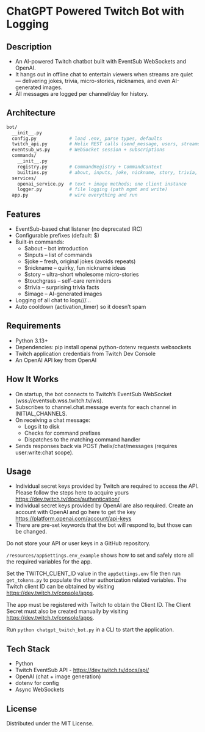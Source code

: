 # ChatGPT Powered Twitch Bot with Logging

## Description

- An AI-powered Twitch chatbot built with EventSub WebSockets and OpenAI.
- It hangs out in offline chat to entertain viewers when streams are quiet — delivering jokes, trivia, micro-stories, nicknames, and even AI-generated images.
- All messages are logged per channel/day for history.

## Architecture

```graphql
bot/
  __init__.py
  config.py            # load .env, parse types, defaults
  twitch_api.py        # Helix REST calls (send_message, users, streams)
  eventsub_ws.py       # WebSocket session + subscriptions
  commands/
    __init__.py
    registry.py        # CommandRegistry + CommandContext
    builtins.py        # about, inputs, joke, nickname, story, trivia, image
  services/
    openai_service.py  # text + image methods; one client instance
    logger.py          # file logging (path mgmt and write)
  app.py               # wire everything and run
```

## Features

- EventSub-based chat listener (no deprecated IRC)
- Configurable prefixes (default: $)
- Built-in commands:
  - $about – bot introduction
  - $inputs – list of commands
  - $joke – fresh, original jokes (avoids repeats)
  - $nickname – quirky, fun nickname ideas
  - $story – ultra-short wholesome micro-stories
  - $touchgrass – self-care reminders
  - $trivia – surprising trivia facts
  - $image <desc> – AI-generated images
- Logging of all chat to logs/<channel>/<date>/...
- Auto cooldown (activation_timer) so it doesn’t spam

## Requirements

- Python 3.13+
- Dependencies: pip install openai python-dotenv requests websockets
- Twitch application credentials from Twitch Dev Console
- An OpenAI API key from OpenAI

## How It Works

- On startup, the bot connects to Twitch’s EventSub WebSocket (wss://eventsub.wss.twitch.tv/ws).
- Subscribes to channel.chat.message events for each channel in INITIAL_CHANNELS.
- On receiving a chat message:
  - Logs it to disk
  - Checks for command prefixes
  - Dispatches to the matching command handler
- Sends responses back via POST /helix/chat/messages (requires user:write:chat scope).

## Usage

- Individual secret keys provided by Twitch are required to access the API. Please follow the steps here to acquire yours https://dev.twitch.tv/docs/authentication/
- Individual secret keys provided by OpenAI are also required. Create an account with OpenAI and go here to get the key https://platform.openai.com/account/api-keys
- There are pre-set keywords that the bot will respond to, but those can be changed.

Do not store your API or user keys in a GitHub repository.

`/resources/appSettings.env_example` shows how to set and safely store all the required variables for the app.

Set the TWITCH_CLIENT_ID value in the `appSettings.env` file then run `get_tokens.py` to populate the other authorization related variables. The Twitch client ID can be obtained by visiting https://dev.twitch.tv/console/apps.

The app must be registered with Twitch to obtain the Client ID. The Client Secret must also be created manually by visiting https://dev.twitch.tv/console/apps.

Run `python chatgpt_twitch_bot.py` in a CLI to start the application.

## Tech Stack

- Python
- Twitch EventSub API - https://dev.twitch.tv/docs/api/
- OpenAI (chat + image generation)
- dotenv for config
- Async WebSockets

## License

Distributed under the MIT License.
